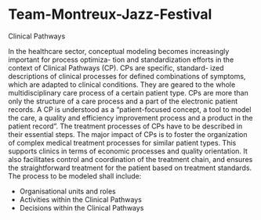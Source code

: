 # Team-Montreux-Jazz-Festival

Clinical Pathways

In the healthcare sector, conceptual modeling becomes increasingly important for process optimiza- tion and standardization efforts in the context of Clinical Pathways (CP). CPs are specific, standard- ized descriptions of clinical processes for defined combinations of symptoms, which are adapted to
clinical conditions. They are geared to the whole multidisciplinary care process of a certain patient type. CPs are more than only the structure of a care process and a part of the electronic patient records. A CP is understood as a “patient-focused concept, a tool to model the care, a quality and efficiency improvement process and a product in the patient record”.
The treatment processes of CPs have to be described in their essential steps. The major impact of CPs is to foster the organization of complex medical treatment processes for similar patient types. This supports clinics in terms of economic processes and quality orientation. It also facilitates control and coordination of the treatment chain, and ensures the straightforward treatment for the patient based on treatment standards.
The process to be modeled shall include:
 
- Organisational units and roles 
- Activities within the Clinical Pathways
- Decisions within the Clinical Pathways
